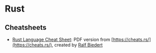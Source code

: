 # Rust

## Cheatsheets

- [Rust Language Cheat Sheet](./rust_language_cheat_sheet.pdf): PDF version from [https://cheats.rs/](https://cheats.rs/), created by [Ralf Biedert](https://xr.io/)